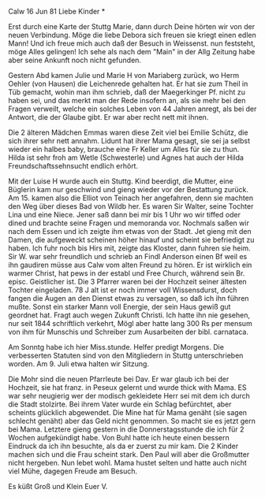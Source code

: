  Calw 16 Jun 81
Liebe Kinder <Marie>*

Erst durch eine Karte der Stuttg Marie, dann durch Deine hörten wir von der neuen Verbindung. Möge die liebe Debora sich freuen sie kriegt einen edlen Mann! Und ich freue mich auch daß der Besuch in Weissenst. nun feststeht, möge Alles gelingen! Ich sehe als nach dem "Main" in der Allg Zeitung habe aber seine Ankunft noch nicht gefunden.

Gestern Abd kamen Julie und Marie H von Mariaberg zurück, wo Herm Oehler (von Hausen) die Leichenrede gehalten hat. Er hat sie zum Theil in Tüb gemacht, wohin man ihm schrieb, daß der Maegerkinger Pf. nicht zu haben sei, und das merkt man der Rede insofern an, als sie mehr bei den Fragen verweilt, welche ein solches Leben von 44 Jahren anregt, als bei der Antwort, die der Glaube gibt. Er war aber recht nett mit ihnen.

Die 2 älteren Mädchen Emmas waren diese Zeit viel bei Emilie Schütz, die sich ihrer sehr nett annahm. Lidunt hat ihrer Mama gesagt, sie sei ja selbst wieder ein halbes baby, brauche eine Fr Keller um Alles für sie zu thun. Hilda ist sehr froh am Wetle (Schwesterle) und Agnes hat auch der Hilda Freundschaftssehnsucht endlich erhört.

Mit der Luise H wurde auch ein Stuttg. Kind beerdigt, die Mutter, eine Büglerin kam nur geschwind und gieng wieder vor der Bestattung zurück. 
Am 15. kamen also die Elliot von Teinach her angefahren, denn sie machten den Weg über dieses Bad von Wildb her. Es waren Sir Walter, seine Tochter Lina und eine Niece. Jener saß dann bei mir bis 1 Uhr wo wir tiffed oder dined und brachte seine Fragen und memoranda vor. Nochmals saßen wir nach dem Essen und ich zeigte ihm etwas von der Stadt. Jet gieng mit den Damen, die aufgeweckt scheinen höher hinauf und scheint sie befriedigt zu haben. Ich fuhr noch bis Hirs mit, zeigte das Kloster, dann fuhren sie heim. Sir W. war sehr freundlich und schrieb an Findl Anderson einen Bf weil es ihn gaudiren müsse aus Calw vom alten Freund zu hören. Er ist wirklich ein warmer Christ, hat pews in der establ und Free Church, während sein Br. episc. Geistlicher ist. Die 3 Pfarrer waren bei der Hochzeit seiner ältesten Tochter eingeladen. 78 J alt ist er noch immer voll Wissensdurst, doch fangen die Augen an den Dienst etwas zu versagen, so daß ich ihn führen mußte. Sonst ein starker Mann voll Energie, der sein Haus gewiß gut geordnet hat. Fragt auch wegen Zukunft Christi. Ich hatte ihn nie gesehen, nur seit 1844 schriftlich verkehrt, Mögl aber hatte lang 300 Rs per mensum von ihm für Munschis und Schreiber zum Ausarbeiten der bibl. carnataca.

Am Sonntg habe ich hier Miss.stunde. Helfer predigt Morgens. Die verbesserten Statuten sind von den Mitgliedern in Stuttg unterschrieben worden. Am 9. Juli etwa halten wir Sitzung.

Die Mohr sind die neuen Pfarrleute bei Dav. Er war glaub ich bei der Hochzeit, sie hat franz. in Peseux gelernt und wurde thick with Mama. 
ES war sehr neugierig wer der modisch gekleidete Herr sei mit dem ich durch die Stadt stolzirte. Bei ihrem Vater wurde ein Schlag befürchtet, aber scheints glücklich abgewendet. Die Mine hat für Mama genäht (sie sagen schlecht genäht) aber das Geld nicht genommen. So macht sie es jetzt gern bei Mama. Letztere gieng gestern in die Donnerstagsstunde die ich für 2 Wochen aufgekündigt habe. Von Buhl hatte ich heute einen bessern Eindruck da ich ihn besuchte, als da er zuerst zu mir kam. Die 2 Kinder machen sich und die Frau scheint stark. Den Paul will aber die Großmutter nicht hergeben. Nun lebet wohl. Mama hustet selten und hatte auch nicht viel Mühe, dagegen Freude am Besuch.

 Es küßt Groß und Klein
 Euer V.
